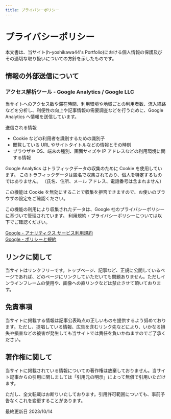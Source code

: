 ```yaml
---
title: プライバシーポリシー
---
```


# プライバシーポリシー

本文書は、当サイト(h-yoshikawa44's Portfolio)における個人情報の保護及びその適切な取り扱いについての方針を示したものです。

## 情報の外部送信について
### アクセス解析ツール - Google Analytics / Google LLC
当サイトへのアクセス数や滞在時間、利用環境や地域ごとの利用者数、流入経路などを分析し、利便性の向上や記事情報の需要調査などを行うために、Google Analytics へ情報を送信しています。

送信される情報
- Cookie などの利用者を識別するための識別子
- 閲覧している URL やサイトタイトルなどの情報とその時刻
- ブラウザや OS、端末の種別、画面サイズや IP アドレスなどの利用環境に関する情報

Google Analytics はトラフィックデータの収集のために Cookie を使用しています。
このトラフィックデータは匿名で収集されており、個人を特定するものではありません。
（氏名、住所、メール アドレス、電話番号は含まれません）

この機能は Cookie を無効にすることで収集を拒否できますので、お使いのブラウザの設定をご確認ください。

この機能の利用により収集されたデータは、Google 社のプライバシーポリシーに基づいて管理されています。
利用規約・プライバシーポリシーについては以下でご確認ください。

[Google - アナリティクス サービス利用規約](https://www.google.co.jp/analytics/terms/jp.html)  
[Google - ポリシーと規約](https://policies.google.com/)

## リンクに関して
当サイトはリンクフリーです。トップページ、記事など、正規に公開しているページであれば、どのページにリンクしていただいても問題ありません。ただしインラインフレームの使用や、画像への直リンクなどは禁止させて頂いております。

## 免責事項
当サイトに掲載する情報は記事公表時点の正しいものを提供するよう努めております。ただし、提唱している情報、広告を含むリンク先などにより、いかなる損失や損害などの被害が発生しても当サイトでは責任を負いかねますのでご了承ください。

## 著作権に関して
当サイトに掲載されている情報についての著作権は放棄しておりません。当サイト記事からの引用に関しましては「引用元の明示」によって無償で引用いただけます。

ただし、全文転載はお断りいたしております。引用許可範囲についても、事前予告なくこれを変更することがあります。

最終更新日 2023/10/14
